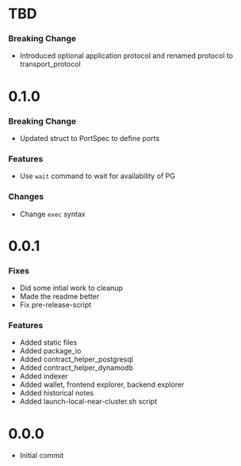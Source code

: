 # TBD

### Breaking Change
- Introduced optional application protocol and renamed protocol to transport_protocol

# 0.1.0

### Breaking Change
- Updated struct to PortSpec to define ports

### Features
- Use `wait` command to wait for availability of PG

### Changes
- Change `exec` syntax

# 0.0.1

### Fixes
- Did some intial work to cleanup
- Made the readme better
- Fix pre-release-script

### Features
- Added static files
- Added package_io
- Added contract_helper_postgresql
- Added contract_helper_dynamodb
- Added indexer
- Added wallet, frontend explorer, backend explorer
- Added historical notes
- Added launch-local-near-cluster.sh script

# 0.0.0
- Initial commit
